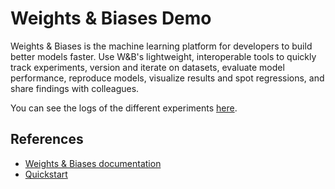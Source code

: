 # Weights & Biases Demo
Weights & Biases is the machine learning platform for developers to build better models faster. Use W&B's lightweight, interoperable tools to quickly track experiments, version and iterate on datasets, evaluate model performance, reproduce models, visualize results and spot regressions, and share findings with colleagues.

You can see the logs of the different experiments [here](https://wandb.ai/davidguzmanr/my-test-project?workspace=user-davidguzmanr).

## References
- [Weights & Biases documentation](https://docs.wandb.ai/)
- [Quickstart](https://wandb.ai/quickstart)